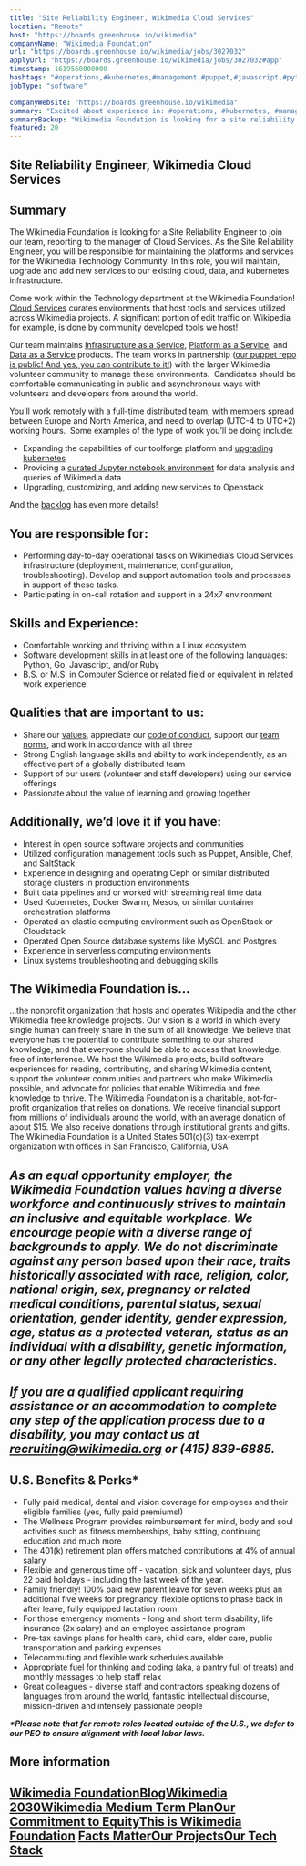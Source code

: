 ```yaml
---
title: "Site Reliability Engineer, Wikimedia Cloud Services"
location: "Remote"
host: "https://boards.greenhouse.io/wikimedia"
companyName: "Wikimedia Foundation"
url: "https://boards.greenhouse.io/wikimedia/jobs/3027032"
applyUrl: "https://boards.greenhouse.io/wikimedia/jobs/3027032#app"
timestamp: 1619568000000
hashtags: "#operations,#kubernetes,#management,#puppet,#javascript,#python,#golang,#rubylang,#linux,#ansible"
jobType: "software"

companyWebsite: "https://boards.greenhouse.io/wikimedia"
summary: "Excited about experience in: #operations, #kubernetes, #management? Check out this job post!"
summaryBackup: "Wikimedia Foundation is looking for a site reliability engineer that has experience in: #operations, #kubernetes, #management."
featured: 20
---
```


## Site Reliability Engineer, Wikimedia Cloud Services

## Summary

The Wikimedia Foundation is looking for a Site Reliability Engineer to join our team, reporting to the manager of Cloud Services. As the Site Reliability Engineer, you will be responsible for maintaining the platforms and services for the Wikimedia Technology Community. In this role, you will maintain, upgrade and add new services to our existing cloud, data, and kubernetes infrastructure.

Come work within the Technology department at the Wikimedia Foundation! [Cloud Services](https://wikitech.wikimedia.org/wiki/Help:Cloud_Services_Introduction) curates environments that host tools and services utilized across Wikimedia projects. A significant portion of edit traffic on Wikipedia for example, is done by community developed tools we host! 

Our team maintains [Infrastructure as a Service](https://wikitech.wikimedia.org/wiki/Portal:Cloud_VPS), [Platform as a Service](https://wikitech.wikimedia.org/wiki/Portal:Toolforge), and [Data as a Service](https://wikitech.wikimedia.org/wiki/Portal:Data_Services) products. The team works in partnership ([our puppet repo is public! And yes, you can contribute to it!](https://diff.wikimedia.org/2011/09/19/ever-wondered-how-the-wikimedia-servers-are-configured/)) with the larger Wikimedia volunteer community to manage these environments.  Candidates should be comfortable communicating in public and asynchronous ways with volunteers and developers from around the world.

You’ll work remotely with a full-time distributed team, with members spread between Europe and North America, and need to overlap (UTC-4 to UTC+2) working hours.  Some examples of the type of work you’ll be doing include:

*   Expanding the capabilities of our toolforge platform and [upgrading kubernetes](https://techblog.wikimedia.org/2020/05/18/a-better-toolforge-upgrading-the-kubernetes-cluster/)
*   Providing a [curated Jupyter notebook environment](https://wikitech.wikimedia.org/wiki/PAWS) for data analysis and queries of Wikimedia data
*   Upgrading, customizing, and adding new services to Openstack

And the [backlog](https://phabricator.wikimedia.org/project/profile/832/) has even more details!

## You are responsible for:

*   Performing day-to-day operational tasks on Wikimedia’s Cloud Services infrastructure (deployment, maintenance, configuration, troubleshooting). Develop and support automation tools and processes in support of these tasks.
*   Participating in on-call rotation and support in a 24x7 environment

## Skills and Experience:

*   Comfortable working and thriving within a Linux ecosystem
*   Software development skills in at least one of the following languages: Python, Go, Javascript, and/or Ruby
*   B.S. or M.S. in Computer Science or related field or equivalent in related work experience.

## Qualities that are important to us:

*   Share our [values](https://wikimediafoundation.org/about/values/), appreciate our [code of conduct](https://www.mediawiki.org/wiki/Code_of_Conduct), support our [team norms](https://www.mediawiki.org/wiki/Wikimedia_Technical_Engagement/Team_Social_Norms), and work in accordance with all three
*   Strong English language skills and ability to work independently, as an effective part of a globally distributed team
*   Support of our users (volunteer and staff developers) using our service offerings
*   Passionate about the value of learning and growing together  

## Additionally, we’d love it if you have:

*   Interest in open source software projects and communities
*   Utilized configuration management tools such as Puppet, Ansible, Chef, and SaltStack
*   Experience in designing and operating Ceph or similar distributed storage clusters in production environments
*   Built data pipelines and or worked with streaming real time data
*   Used Kubernetes, Docker Swarm, Mesos, or similar container orchestration platforms
*   Operated an elastic computing environment such as OpenStack or Cloudstack
*   Operated Open Source database systems like MySQL and Postgres
*   Experience in serverless computing environments
*   Linux systems troubleshooting and debugging skills

## The Wikimedia Foundation is... 

...the nonprofit organization that hosts and operates Wikipedia and the other Wikimedia free knowledge projects. Our vision is a world in which every single human can freely share in the sum of all knowledge. We believe that everyone has the potential to contribute something to our shared knowledge, and that everyone should be able to access that knowledge, free of interference. We host the Wikimedia projects, build software experiences for reading, contributing, and sharing Wikimedia content, support the volunteer communities and partners who make Wikimedia possible, and advocate for policies that enable Wikimedia and free knowledge to thrive. The Wikimedia Foundation is a charitable, not-for-profit organization that relies on donations. We receive financial support from millions of individuals around the world, with an average donation of about $15. We also receive donations through institutional grants and gifts. The Wikimedia Foundation is a United States 501(c)(3) tax-exempt organization with offices in San Francisco, California, USA.

## _As an equal opportunity employer, the Wikimedia Foundation values having a diverse workforce and continuously strives to maintain an inclusive and equitable workplace. We encourage people with a diverse range of backgrounds to apply. We do not discriminate against any person based upon their race, traits historically associated with race, religion, color, national origin, sex, pregnancy or related medical conditions, parental status, sexual orientation, gender identity, gender expression, age, status as a protected veteran, status as an individual with a disability, genetic information, or any other legally protected characteristics._

## _If you are a qualified applicant requiring assistance or an accommodation to complete any step of the application process due to a disability, you may contact us at recruiting@wikimedia.org or (415) 839-6885._

## U.S. Benefits & Perks\*

*   Fully paid medical, dental and vision coverage for employees and their eligible families (yes, fully paid premiums!)
*   The Wellness Program provides reimbursement for mind, body and soul activities such as fitness memberships, baby sitting, continuing education and much more
*   The 401(k) retirement plan offers matched contributions at 4% of annual salary
*   Flexible and generous time off - vacation, sick and volunteer days, plus 22 paid holidays - including the last week of the year.
*   Family friendly! 100% paid new parent leave for seven weeks plus an additional five weeks for pregnancy, flexible options to phase back in after leave, fully equipped lactation room.
*   For those emergency moments - long and short term disability, life insurance (2x salary) and an employee assistance program
*   Pre-tax savings plans for health care, child care, elder care, public transportation and parking expenses
*   Telecommuting and flexible work schedules available
*   Appropriate fuel for thinking and coding (aka, a pantry full of treats) and monthly massages to help staff relax
*   Great colleagues - diverse staff and contractors speaking dozens of languages from around the world, fantastic intellectual discourse, mission-driven and intensely passionate people

**_\*Please note that for remote roles located outside of the U.S., we defer to our PEO to ensure alignment with local labor laws._**

## More information

## [Wikimedia Foundation](https://wikimediafoundation.org/)[**Blog**](https://wikimediafoundation.org/news/)[**Wikimedia 2030**](https://meta.wikimedia.org/wiki/Strategy/Wikimedia_movement/2017)[**Wikimedia Medium Term Plan**](https://meta.wikimedia.org/wiki/Wikimedia_Foundation_Medium-term_plan_2019)[**Our Commitment to Equity**](https://medium.com/freely-sharing-the-sum-of-all-knowledge/we-stand-for-racial-justice-49c31afbabca)[**This is Wikimedia Foundation**](https://www.youtube.com/watch?v=OQzZI0l3IOw) [**Facts Matter**](https://www.youtube.com/watch?v=xQ4ba28-oGs)[**Our Projects**](https://wikimediafoundation.org/wiki/Our_projects)[**Our Tech Stack**](https://meta.wikimedia.org/wiki/Wikimedia_servers#System_architecture)
